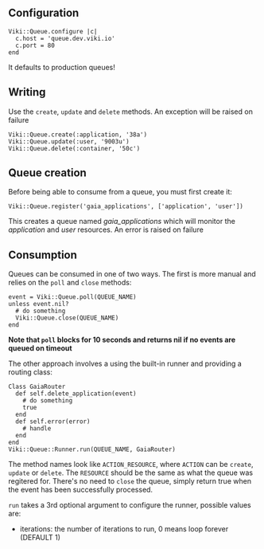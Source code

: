 ## Configuration
    Viki::Queue.configure |c|
      c.host = 'queue.dev.viki.io'
      c.port = 80
    end
It defaults to production queues!

## Writing
Use the `create`, `update` and `delete` methods. An exception will be raised on failure

    Viki::Queue.create(:application, '38a')
    Viki::Queue.update(:user, '9003u')
    Viki::Queue.delete(:container, '50c')

## Queue creation
Before being able to consume from a queue, you must first create it:

    Viki::Queue.register('gaia_applications', ['application', 'user'])

This creates a queue named *gaia_applications* which will monitor the *application* and *user* resources. An error is raised on failure

## Consumption
Queues can be consumed in one of two ways. The first is more manual and relies on the `poll` and `close` methods:

    event = Viki::Queue.poll(QUEUE_NAME)
    unless event.nil?
      # do something
      Viki::Queue.close(QUEUE_NAME)
    end

**Note that `poll` blocks for 10 seconds and returns nil if no events are queued on timeout**

The other approach involves a using the built-in runner and providing a routing class:

    Class GaiaRouter
      def self.delete_application(event)
        # do something
        true
      end
      def self.error(error)
        # handle
      end
    end
    Viki::Queue::Runner.run(QUEUE_NAME, GaiaRouter)

The method names look like `ACTION_RESOURCE`, where `ACTION` can be `create`, `update` or `delete`. The `RESOURCE` should be the same as what the queue was regitered for. There's no need to `close` the queue, simply return true when the event has been successfully processed.

`run` takes a 3rd optional argument to configure the runner, possible values are:

* iterations: the number of iterations to run, 0 means loop forever (DEFAULT 1)